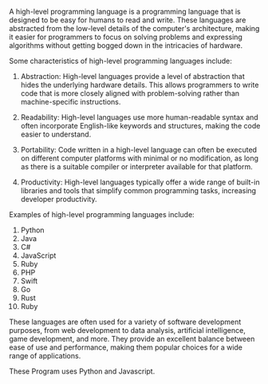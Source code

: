 A high-level programming language is a programming language that is designed to be easy for humans to read and write. These languages are abstracted from the low-level details of the computer's architecture, making it easier for programmers to focus on solving problems and expressing algorithms without getting bogged down in the intricacies of hardware.

Some characteristics of high-level programming languages include:

1. Abstraction: High-level languages provide a level of abstraction that hides the underlying hardware details. This allows programmers to write code that is more closely aligned with problem-solving rather than machine-specific instructions.

2. Readability: High-level languages use more human-readable syntax and often incorporate English-like keywords and structures, making the code easier to understand.

3. Portability: Code written in a high-level language can often be executed on different computer platforms with minimal or no modification, as long as there is a suitable compiler or interpreter available for that platform.

4. Productivity: High-level languages typically offer a wide range of built-in libraries and tools that simplify common programming tasks, increasing developer productivity.

Examples of high-level programming languages include:

1. Python
2. Java
3. C#
4. JavaScript
5. Ruby
6. PHP
7. Swift
8. Go
9. Rust
10. Ruby

These languages are often used for a variety of software development purposes, from web development to data analysis, artificial intelligence, game development, and more. They provide an excellent balance between ease of use and performance, making them popular choices for a wide range of applications.

These Program uses Python and Javascript.